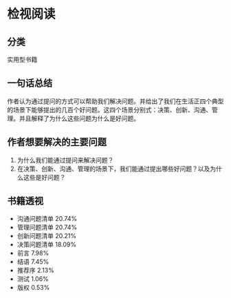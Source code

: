 # 检视阅读

## 分类
实用型书籍

## 一句话总结
作者认为通过提问的方式可以帮助我们解决问题。并给出了我们在生活正四个典型的场景下能够提出的几百个好问题。这四个场景分别式：决策、创新、沟通、管理。并且解释了为什么这些问题为什么是好问题。

## 作者想要解决的主要问题
1. 为什么我们能通过提问来解决问题？
2. 在决策、创新、沟通、管理的场景下，我们能通过提出哪些好问题？以及为什么这些是好问题？

## 书籍透视
* 沟通问题清单 20.74%
* 管理问题清单 20.74%
* 创新问题清单 20.21%
* 决策问题清单 18.09%
* 前言 7.98%
* 结语 7.45%
* 推荐序 2.13%
* 测试 1.06%
* 版权 0.53%